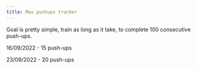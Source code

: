 ```yaml
---
title: Max pushups tracker
---
```


Goal is pretty simple, train as long as it take, to complete 100 consecutive push-ups.

16/09/2022 - 15 push-ups

23/09/2022 - 20 push-ups
